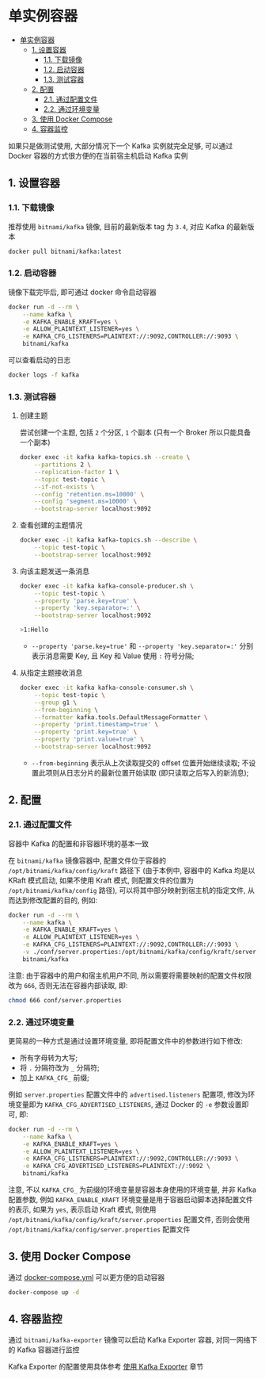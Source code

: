 # 单实例容器

- [单实例容器](#单实例容器)
  - [1. 设置容器](#1-设置容器)
    - [1.1. 下载镜像](#11-下载镜像)
    - [1.2. 启动容器](#12-启动容器)
    - [1.3. 测试容器](#13-测试容器)
  - [2. 配置](#2-配置)
    - [2.1. 通过配置文件](#21-通过配置文件)
    - [2.2. 通过环境变量](#22-通过环境变量)
  - [3. 使用 Docker Compose](#3-使用-docker-compose)
  - [4. 容器监控](#4-容器监控)

如果只是做测试使用, 大部分情况下一个 Kafka 实例就完全足够, 可以通过 Docker 容器的方式很方便的在当前宿主机启动 Kafka 实例

## 1. 设置容器

### 1.1. 下载镜像

推荐使用 `bitnami/kafka` 镜像, 目前的最新版本 tag 为 `3.4`, 对应 Kafka 的最新版本

```bash
docker pull bitnami/kafka:latest
```

### 1.2. 启动容器

镜像下载完毕后, 即可通过 docker 命令启动容器

```bash
docker run -d --rm \
    --name kafka \
    -e KAFKA_ENABLE_KRAFT=yes \
    -e ALLOW_PLAINTEXT_LISTENER=yes \
    -e KAFKA_CFG_LISTENERS=PLAINTEXT://:9092,CONTROLLER://:9093 \
    bitnami/kafka
```

可以查看启动的日志

```bash
docker logs -f kafka
```

### 1.3. 测试容器

1. 创建主题

   尝试创建一个主题, 包括 `2` 个分区, `1` 个副本 (只有一个 Broker 所以只能具备一个副本)

   ```bash
   docker exec -it kafka kafka-topics.sh --create \
       --partitions 2 \
       --replication-factor 1 \
       --topic test-topic \
       --if-not-exists \
       --config 'retention.ms=10000' \
       --config 'segment.ms=10000' \
       --bootstrap-server localhost:9092
   ```

2. 查看创建的主题情况

   ```bash
   docker exec -it kafka kafka-topics.sh --describe \
       --topic test-topic \
       --bootstrap-server localhost:9092
   ```

3. 向该主题发送一条消息

   ```bash
   docker exec -it kafka kafka-console-producer.sh \
       --topic test-topic \
       --property 'parse.key=true' \
       --property 'key.separator=:' \
       --bootstrap-server localhost:9092

   >1:Hello
   ```

   - `--property 'parse.key=true'` 和 `--property 'key.separator=:'` 分别表示消息需要 Key, 且 Key 和 Value 使用 `:` 符号分隔;

4. 从指定主题接收消息

   ```bash
   docker exec -it kafka kafka-console-consumer.sh \
       --topic test-topic \
       --group g1 \
       --from-beginning \
       --formatter kafka.tools.DefaultMessageFormatter \
       --property 'print.timestamp=true' \
       --property 'print.key=true' \
       --property 'print.value=true' \
       --bootstrap-server localhost:9092
   ```

   - `--from-beginning` 表示从上次读取提交的 offset 位置开始继续读取; 不设置此项则从日志分片的最新位置开始读取 (即只读取之后写入的新消息);

## 2. 配置

### 2.1. 通过配置文件

容器中 Kafka 的配置和非容器环境的基本一致

在 `bitnami/kafka` 镜像容器中, 配置文件位于容器的 `/opt/bitnami/kafka/config/kraft` 路径下 (由于本例中, 容器中的 Kafka 均是以 KRaft 模式启动, 如果不使用 Kraft 模式, 则配置文件的位置为 `/opt/bitnami/kafka/config` 路径), 可以将其中部分映射到宿主机的指定文件, 从而达到修改配置的目的, 例如:

```bash
docker run -d --rm \
    --name kafka \
    -e KAFKA_ENABLE_KRAFT=yes \
    -e ALLOW_PLAINTEXT_LISTENER=yes \
    -e KAFKA_CFG_LISTENERS=PLAINTEXT://:9092,CONTROLLER://:9093 \
    -v ./conf/server.properties:/opt/bitnami/kafka/config/kraft/server.properties \
    bitnami/kafka
```

注意: 由于容器中的用户和宿主机用户不同, 所以需要将需要映射的配置文件权限改为 `666`, 否则无法在容器内部读取, 即:

```bash
chmod 666 conf/server.properties
```

### 2.2. 通过环境变量

更简易的一种方式是通过设置环境变量, 即将配置文件中的参数进行如下修改:

- 所有字母转为大写;
- 将 `.` 分隔符改为 `_` 分隔符;
- 加上 `KAFKA_CFG_` 前缀;

例如 `server.properties` 配置文件中的 `advertised.listeners` 配置项, 修改为环境变量即为 `KAFKA_CFG_ADVERTISED_LISTENERS`, 通过 Docker 的 `-e` 参数设置即可, 即:

```bash
docker run -d --rm \
    --name kafka \
    -e KAFKA_ENABLE_KRAFT=yes \
    -e ALLOW_PLAINTEXT_LISTENER=yes \
    -e KAFKA_CFG_LISTENERS=PLAINTEXT://:9092,CONTROLLER://:9093 \
    -e KAFKA_CFG_ADVERTISED_LISTENERS=PLAINTEXT://:9092 \
    bitnami/kafka
```

注意, 不以 `KAFKA_CFG_` 为前缀的环境变量是容器本身使用的环境变量, 并非 Kafka 配置参数, 例如 `KAFKA_ENABLE_KRAFT` 环境变量是用于容器启动脚本选择配置文件的表示, 如果为 `yes`, 表示启动 Kraft 模式, 则使用 `/opt/bitnami/kafka/config/kraft/server.properties` 配置文件, 否则会使用 `/opt/bitnami/kafka/config/server.properties` 配置文件

## 3. 使用 Docker Compose

通过 [docker-compose.yml](./docker-compose.yml) 可以更方便的启动容器

```bash
docker-compose up -d
```

## 4. 容器监控

通过 `bitnami/kafka-exporter` 镜像可以启动 Kafka Exporter 容器, 对同一网络下的 Kafka 容器进行监控

Kafka Exporter 的配置使用具体参考 [使用 Kafka Exporter](../../doc/monitor.md#22-使用-kafka-exporter) 章节
